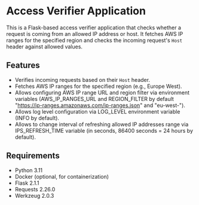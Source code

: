 # Access Verifier Application

This is a Flask-based access verifier application that checks whether a request is coming from an allowed IP address or host. It fetches AWS IP ranges for the specified region and checks the incoming request's `Host` header against allowed values.

## Features

- Verifies incoming requests based on their `Host` header.
- Fetches AWS IP ranges for the specified region (e.g., Europe West).
- Allows configuring AWS IP range URL and region filter via environment variables (AWS_IP_RANGES_URL and REGION_FILTER by default "https://ip-ranges.amazonaws.com/ip-ranges.json" and "eu-west-").
- Allows log level configuration via LOG_LEVEL environment variable (INFO by default).
- Allows to change interval of refreshing allowed IP addresses range via IPS_REFRESH_TIME variable (in seconds, 86400 seconds = 24 hours by default).

## Requirements

- Python 3.11
- Docker (optional, for containerization)
- Flask 2.1.1
- Requests 2.26.0
- Werkzeug 2.0.3


